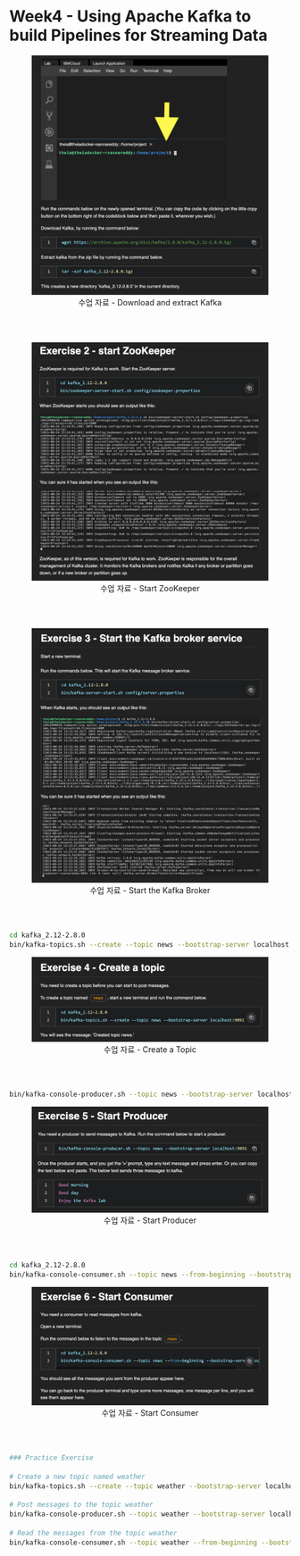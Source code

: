 # Week4 - Using Apache Kafka to build Pipelines for Streaming Data

<figure style="text-align: center;">
    <img src = "../data/Week4_Lab_01.png">
    <figcaption align="center">수업 자료 - Download and extract Kafka</figcaption>
</figure> 
<br/><br/>

<figure style="text-align: center;">
    <img src = "../data/Week4_Lab_02.png">
    <figcaption align="center">수업 자료 - Start ZooKeeper</figcaption>
</figure> 
<br/><br/>

<figure style="text-align: center;">
    <img src = "../data/Week4_Lab_03.png">
    <figcaption align="center">수업 자료 - Start the Kafka Broker</figcaption>
</figure> 
<br/><br/>

```bash
cd kafka_2.12-2.8.0
bin/kafka-topics.sh --create --topic news --bootstrap-server localhost:9092
```

<figure style="text-align: center;">
    <img src = "../data/Week4_Lab_04.png">
    <figcaption align="center">수업 자료 - Create a Topic</figcaption>
</figure> 
<br/><br/>

```bash
bin/kafka-console-producer.sh --topic news --bootstrap-server localhost:9092
```

<figure style="text-align: center;">
    <img src = "../data/Week4_Lab_05.png">
    <figcaption align="center">수업 자료 - Start Producer</figcaption>
</figure> 
<br/><br/>

```bash
cd kafka_2.12-2.8.0
bin/kafka-console-consumer.sh --topic news --from-beginning --bootstrap-server localhost:9092
```

<figure style="text-align: center;">
    <img src = "../data/Week4_Lab_06.png">
    <figcaption align="center">수업 자료 - Start Consumer</figcaption>
</figure> 
<br/><br/>

```bash
### Practice Exercise

# Create a new topic named weather
bin/kafka-topics.sh --create --topic weather --bootstrap-server localhost:9092

# Post messages to the topic weather
bin/kafka-console-producer.sh --topic weather --bootstrap-server localhost:9092

# Read the messages from the topic weather
bin/kafka-console-consumer.sh --topic weather --from-beginning --bootstrap-server localhost:9092
```